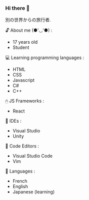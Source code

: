 ### Hi there 👋
<!--
**Rurucchi/Rurucchi** is a ✨ _special_ ✨ repository because its `README.md` (this file) appears on your GitHub profile.
-->

別の世界からの旅行者.

🔓 About me (●'◡'●) :
- 17 years old
- Student

💻 Learning programming languages :
- HTML
- CSS
- Javascript
- C#
- C++

🖱 JS Frameworks :
- React

🍚 IDEs :
- Visual Studio
- Unity

🍙 Code Editors :
- Visual Studio Code
- Vim

📱 Languages : 
- French
- English
- Japanese (learning)

